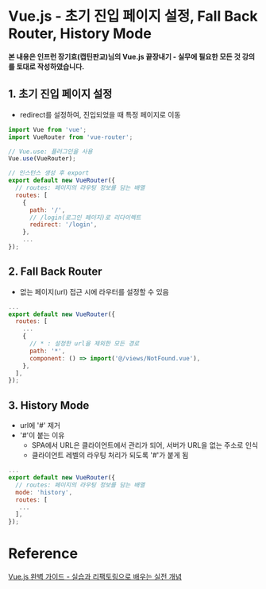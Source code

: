 # Vue.js - 초기 진입 페이지 설정, Fall Back Router, History Mode

**본 내용은 인프런 장기효(캡틴판교)님의 Vue.js 끝장내기 - 실무에 필요한 모든 것 강의를 토대로 작성하였습니다.**

## 1. 초기 진입 페이지 설정

* redirect를 설정하여, 진입되었을 때 특정 페이지로 이동

```JavaScript
import Vue from 'vue';
import VueRouter from 'vue-router';

// Vue.use: 플러그인을 사용
Vue.use(VueRouter);

// 인스턴스 생성 후 export
export default new VueRouter({
  // routes: 페이지의 라우팅 정보를 담는 배열
  routes: [
    {
      path: '/',
      // /login(로그인 페이지)로 리다이렉트
      redirect: '/login',
    },
    ...
});

```



## 2. Fall Back Router

* 없는 페이지(url) 접근 시에 라우터를 설정할 수 있음

```JavaScript
...
export default new VueRouter({
  routes: [
    ...
    {
      // * : 설정한 url을 제외한 모든 경로
      path: '*',
      component: () => import('@/views/NotFound.vue'),
    },
  ],
});

```



## 3. History Mode

* url에 '#' 제거
* '#'이 붙는 이유
  * SPA에서 URL은 클라이언트에서 관리가 되어, 서버가 URL을 없는 주소로 인식
  * 클라이언트 레벨의 라우팅 처리가 되도록 '#'가 붙게 됨



```JavaScript
...
export default new VueRouter({
  // routes: 페이지의 라우팅 정보를 담는 배열
  mode: 'history',
  routes: [
   ...
  ],
});
```



# Reference

[Vue.js 완벽 가이드 - 실습과 리팩토링으로 배우는 실전 개념](https://www.inflearn.com/course/vue-js-%EB%81%9D%EB%82%B4%EA%B8%B0-%EC%BA%A1%ED%8B%B4%ED%8C%90%EA%B5%90/dashboard)

